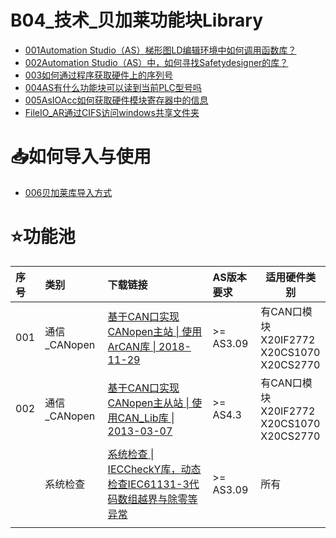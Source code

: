 # B04_技术_贝加莱功能块Library

- [001Automation Studio（AS）梯形图LD编辑环境中如何调用函数库？](001Automation%20Studio（AS）梯形图LD编辑环境中如何调用函数库？.md)
- [002Automation Studio（AS）中，如何寻找Safetydesigner的库？](002Automation%20Studio（AS）中，如何寻找Safetydesigner的库？.md)
- [003如何通过程序获取硬件上的序列号](003如何通过程序获取硬件上的序列号.md)
- [004AS有什么功能块可以读到当前PLC型号吗](004AS有什么功能块可以读到当前PLC型号吗.md)
- [005AsIOAcc如何获取硬件模块寄存器中的信息](005AsIOAcc如何获取硬件模块寄存器中的信息.md)
- [FileIO_AR通过CIFS访问windows共享文件夹](../B02_技术_AutomationRuntime/010AR通过CIFS访问windows共享文件夹.md)

# 📥如何导入与使用

- [006贝加莱库导入方式](006贝加莱库导入方式.md)

# ⭐功能池

| 序号 | 类别 | 下载链接 | AS版本要求 | 适用硬件类别 |
| :--- | :--- | :--- | :--- | ---- |
| 001 | 通信_CANopen | [基于CAN口实现CANopen主站 \| 使用ArCAN库 \| 2018-11-29](/B04_技术_贝加莱功能库Library/FILES/000B04_技术_贝加莱功能块Library/DEMO-CANopen-ArCAN-Master-AS43-2018-11-29.zip ':ignore') | >= AS3.09 | 有CAN口模块<br>X20IF2772<br>X20CS1070<br>X20CS2770 |
| 002 | 通信_CANopen | [基于CAN口实现CANopen主从站 \| 使用CAN_Lib库 \| 2013-03-07](/B04_技术_贝加莱功能库Library/FILES/000B04_技术_贝加莱功能块Library/DEMO-CAN-CANopen-Master-Slave-AS309-Demo-2013-03-07.zip ':ignore') | >= AS4.3 | 有CAN口模块<br>X20IF2772<br>X20CS1070<br>X20CS2770 |
|  | 系统检查 | [系统检查 \| IECCheckY库，动态检查IEC61131-3代码数组越界与除零等异常](/B04_技术_贝加莱功能库Library/FILES/000B04_技术_贝加莱功能块Library/DEMO-IECCheckY-2023-12-28.zip ':ignore') | >= AS3.09 | 所有 |
|  |  |  |  |  |

